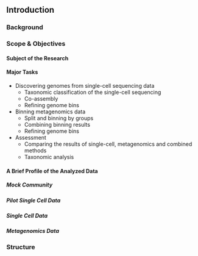 ## Introduction

### Background





### Scope & Objectives

#### Subject of the Research



#### Major Tasks



- Discovering genomes from single-cell sequencing data
  - Taxonomic classification of the single-cell sequencing
  - Co-assembly
  - Refining genome bins
- Binning metagenomics data
  - Split and binning by groups
  - Combining binning results
  - Refining genome bins 
- Assessment
  - Comparing the results of single-cell, metagenomics and combined methods
  - Taxonomic analysis

#### A Brief Profile of the Analyzed Data

##### Mock Community



##### Pilot Single Cell Data



##### Single Cell Data



##### Metagenomics Data



### Structure


